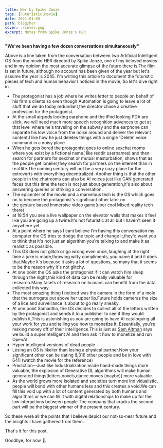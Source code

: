 ```yaml
---
title: Her by Spike Jonze 
tags: [Futuristic,Movie]
date: 2021-01-09
path: blog/her
cover: ./cover.png
excerpt: Notes from Spike Jonze's HER
---
```


**"We've been having a few dozen conversations simultaneously"**

Above is a line taken from the conversation between two Artificial Intelligent OS from the movie HER directed by Spike Jonze, one of my beloved movies and in my opinion the most accurate glimpse of the future there is.The film is set in future, although no account has been given of the year but let's assume the year is 2045. I'm writing this article to document the futuristic pieces of tech and human behavior I noticed in the movie, So let's dive right in.

- The protagonist has a job where he writes letter to people on behalf of his firm's clients so even though Automation is going to leave a lot of stuff that we do today redundant,the director chose a creative profession for the protagonist.
- At  the small airpods looking earphone and the iPod looking PDA are slick, we will need much more speech recognition advances to get at that level where he's traveling on the subway and the earphone can separate his low voice from the noise around and deliver the relevant content.I like how he just deletes things with a single 'Delete'  voice command in a noisy place.
- When he gets bored the protagonist goes to online sexchat rooms where you exist by a fictional name( like reddit usernames) and then search for partners for sexchat or mutual masturbation, shows that as the people get lonelier,they search for partners on the internet than in real life.The coming century will not be a very cozy place for the extroverts with everything decentralized. Another thing is that the other people in the chatrooms can also be AI voices just like GAN generated faces but this time the tech is not just about generation,it's also about answering queries or striking a conversation.
- The epicenter of the movie and a marvelous tech is the OS which goes on to become the protagonist's significant other later on.
- the gesture based Immersive video game(uber cool Mixed reality tech there)
- at 18:54 you see a live wallpaper on the elevator walls that makes it feel like you are going up a twine.It's not futuristic at all but I haven't seen it anywhere yet
- At a point where he says I cant believe I'm having this conversation my computer the OS tries to dodge the topic and change it,they'd want you to think that it's not just an algorithm you're talking to and make it as realistic as possible.
- This OS does not glitch or go wrong even once, laughing at the right time a joke is made,throwing witty compliments, you name it and it does that.Maybe it's because it asks a lot of questions, so many that it seems to be the reason why it's not glitchy.
- At one point the OS asks the protagonist if it can watch him sleep through the night,this kind of data can be really valuable for research.Many facets of research on humans can benefit from the data collected this way.
- The most amazing thing I noticed was the camera in the form of a mole that the surrogate put above her upper lip.Future holds cameras the size of a lice and surveillance is about to go really sneaky.
- At one point Samantha, the OS decides to collect all of the letters written by the protagonist and sends it to a publisher to see if they would publish it,This is astonishing as you are going to have AI cataloguing all your work for you and telling you how to monetize it. Essentially, you're making money off of their intelligence.This is just as [Sam Altman](https://en.wikipedia.org/wiki/Sam_Altman) says we build a superintelligent AI and then ask it how to monetize and run OpenAI
- Hyper intelligent versions of dead people
- Losing an OS is likelier than losing a physical partner.Now your significant other can be dating 8,316 other people and be in love with 641! (watch the movie for the reference)
- Prediction—Just like Industrialization made hand-made things more valuable, the explosion of Generative DL algorithms will make human generated things[letters,novels,dance moves (maybe)] more valuable.
- As the world grows more isolated and societies turn more individualistic, people will bond with other humans less and this creates a void.We can fill this void up with a lot of content generated by both humans and algorithms or we can fill it with digital relationships to make up for the low interactions between people.The company that cracks the second part will be the biggest winner of the present century.

So these were all the points that I believe depict our not-so-near future and the insights I have gathered from them.

That's it for this post.

Goodbye, for now 👋.




<!-- So I've been inactive for a few days and haven't posted anything new which is due to not finding anything interesting to write about but here's a fun toy project that you can tinker with that I made in 2 hours or so.

This is a wallpaper generator made with HTML,CSS and Python.It uses random images taken from the picsum website put together in a collage with HTML and CSS and then the webpage is converted to an image using the htmltoimage API in Python(you can do this in almost any other language too). If you want to dive into the code directly HERE's the link to the repo but please read the instructions about the API below first. I am sure there are better ways to do this but I had this in mind at the time and it was really short and fun so bear with me.

You just need working  knowledge of HTML + CSS and familiarity with python will do.So let's get down to building this now, First we need to get images from picsum website and display them on a webpage for which we are using the <img> tag inside the <div> tag and the source for the img tag should be passed as "https://picsum.photos/200/300?t=1" where a 200x300 dimensional image is fetched from the picsum website and we are specifying an argument "t" so that the different images we fetch are not the same by chance(since it returns random images).I'm using 5 of these images, you can use any number you want just make sure the total width fits the width of the screen.

```html
<!DOCTYPE html>
<html>
  <head>
    <title>Wallpaper Generator</title>
    <body>
    <div>
      <div>
        <img src="https://picsum.photos/200/300?t=1">
        <img src="https://picsum.photos/200/300?t=2">
        <img src="https://picsum.photos/200/300?t=3">
        <img src="https://picsum.photos/200/300?t=4">
        <img src="https://picsum.photos/200/300?t=7">
      </div>
    </div>
  </body>
</html>

```

You should see 5 pictures lined up like this in your browser when you run your html file.
<div>
<img src='https://github.com/Vaibhav21pandit/wallpaper-generator/blob/main/screenshot.png?raw=True'>
</div>

\
Next we are going to style our wallpaper by centering the images and putting a margin between the images with the following code.

```css
html,body{
  margin: 0;
  padding: 0;
}

.container{
  height: 100vh;
  width: auto;
  display: grid;
  place-items: center;
  background-color: rgb(8, 8, 8);
  /* background: linear-gradient( white black); */
}
.pic-ctn{
  display: flex;
  justify-content: center;
}

.pic{
  margin: 5px;
}

```
and then we link our corresponding default.css file plus define the classes for the corresponding components like this:

```html
<!DOCTYPE html>
<html>
  <head>
    <meta name="imgkit-format" content="png"/>
    <meta name="imgkit-orientation" content="Portrait"/>
    <meta charset="utf-8">
    <meta http-equiv="X-UA-Compatible" content="IE=edge">
    <title>Wallpaper Generator</title>
    <meta name="description" content="">
    <meta name="viewport" content="width=device-width, initial-scale=1">
    <link rel="stylesheet" href="default.css">
  </head>
  <body>
    <div class="container">
      <div class="pic-ctn">
        <img src="https://picsum.photos/200/300?t=1" alt="" class="pic">
        <img src="https://picsum.photos/200/300?t=2" alt="" class="pic">
        <img src="https://picsum.photos/200/300?t=3" alt="" class="pic">
        <img src="https://picsum.photos/200/300?t=4" alt="" class="pic">
        <img src="https://picsum.photos/200/300?t=7" alt="" class="pic">
      </div>
    </div>
  </body>
</html>

```
\
Now your page should look like this:
\

<div>
<img src='https://github.com/Vaibhav21pandit/wallpaper-generator/blob/main/Wallpaper-1.png?raw=True'>
</div>
\

To change the background color, change the corresponding property in the css file where it says container.

Now it's time to convert the page into image. I tried different approaches for this one was to convert html→pdf→ image but that is not a good idea, next I tried using imgkit package, while it just works for the conversion, the image quality is not really the best you can get.

So I went around looking for an alternative and found htmlcsstoimage's website where you can convert the pages to .png or .jpg with help of their developer API.

Head over to the website and create a developer account, in your dash board you will see your User-ID and  API-key, copy them down,create a file and name it keys.json, then store your keys in the following manner.

```json
{
  "user-id":"your_user_id",
  "api-key":"your_api_key"
}

```
now we start with our python code.In the below snippet I have created a function named html_to_image which takes the following arguments:

1. url:the endpoint of htmlcsstoimages website which we want to hit for converting our wallpapers
2. user_id: the user_id value showing in your dashboard
3. api_key: the api_key value showing in your dashboard
4. html_path: the path to your html file
5. css_path: the path to your html file

```py
import requests
import os
import random
import json

def html_to_image(url,user_id,api_key,html_path,css_path):
  with open(html_path,'r') as f:
    html=f.read()
    f.close()

  with open('./default.css','r') as f:
    css=f.read()
    f.close()

  data = { 'html': html,
          'css': css,
          'google_fonts': "Roboto" }

  image = requests.post(url = HCTI_API_ENDPOINT, data = data, auth=(HCTI_API_USER_ID, HCTI_API_KEY))

  print("Your image URL is: %s"%image.json()['url'])

  choice=random.choice(range(0,300,1))

  os.system(f'wget -O ./wallpapers/{choice}.png {image.json()["url"]}')




if __name__=="__main__":
  with open("keys.json","r") as f:
    args=json.load(f)
    print(args["api-key"])
  HCTI_API_ENDPOINT = "https://hcti.io/v1/image"
# Retrieve these from https://htmlcsstoimage.com/dashboard
  HCTI_API_USER_ID = args["user-id"]
  HCTI_API_KEY =args["api-key"]
  html_to_image(url=HCTI_API_ENDPOINT,user_id=HCTI_API_USER_ID,api_key=HCTI_API_KEY,html_path='./index.html',css_path='./default.css')

```

here we are reading data from our html and css files and passing them to a requests function which requests the API for conversion. It returns a url from which we can download our image, next we choose a random integer from 0 to 3000 to name our image file so as to minimize name conflicts(dumb strategy, I know of better solutions but fuck it I like this one for now).Now we use the os.system to execute a bash command to download our file and save it to the directory of our choice.

This downloads our file and we can now use it as our wallpaper. You can also set this up as a cron job and do other cool stuff with this like use it with [Wallch](https://launchpad.net/wallpaper-changer) and update wallpaper periodically.

So that's it for this post.

Goodbye, for now 👋. -->
